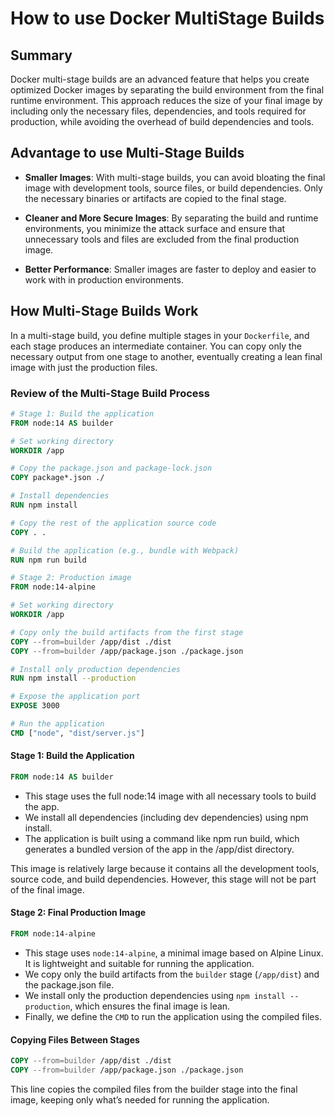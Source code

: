 # How to use Docker MultiStage Builds

## Summary

Docker multi-stage builds are an advanced feature that helps you create optimized Docker images by separating the build environment from the final runtime environment. This approach reduces the size of your final image by including only the necessary files, dependencies, and tools required for production, while avoiding the overhead of build dependencies and tools.

## Advantage to use Multi-Stage Builds

- **Smaller Images**: With multi-stage builds, you can avoid bloating the final image with development tools, source files, or build dependencies. Only the necessary binaries or artifacts are copied to the final stage.

- **Cleaner and More Secure Images**: By separating the build and runtime environments, you minimize the attack surface and ensure that unnecessary tools and files are excluded from the final production image.

- **Better Performance**: Smaller images are faster to deploy and easier to work with in production environments.

## How Multi-Stage Builds Work

In a multi-stage build, you define multiple stages in your `Dockerfile`, and each stage produces an intermediate container. You can copy only the necessary output from one stage to another, eventually creating a lean final image with just the production files.

### Review of the Multi-Stage Build Process

```Dockerfile
# Stage 1: Build the application
FROM node:14 AS builder

# Set working directory
WORKDIR /app

# Copy the package.json and package-lock.json
COPY package*.json ./

# Install dependencies
RUN npm install

# Copy the rest of the application source code
COPY . .

# Build the application (e.g., bundle with Webpack)
RUN npm run build

# Stage 2: Production image
FROM node:14-alpine

# Set working directory
WORKDIR /app

# Copy only the build artifacts from the first stage
COPY --from=builder /app/dist ./dist
COPY --from=builder /app/package.json ./package.json

# Install only production dependencies
RUN npm install --production

# Expose the application port
EXPOSE 3000

# Run the application
CMD ["node", "dist/server.js"]
```

#### Stage 1: Build the Application

```Dockerfile
FROM node:14 AS builder
```

- This stage uses the full node:14 image with all necessary tools to build the app.
- We install all dependencies (including dev dependencies) using npm install.
- The application is built using a command like npm run build, which generates a bundled version of the app in the /app/dist directory.

This image is relatively large because it contains all the development tools, source code, and build dependencies. However, this stage will not be part of the final image.

#### Stage 2: Final Production Image

```Dockerfile
FROM node:14-alpine
```

- This stage uses `node:14-alpine`, a minimal image based on Alpine Linux. It is lightweight and suitable for running the application.
- We copy only the build artifacts from the `builder` stage (`/app/dist`) and the package.json file.
- We install only the production dependencies using `npm install --production`, which ensures the final image is lean.
- Finally, we define the `CMD` to run the application using the compiled files.

#### Copying Files Between Stages

```Dockerfile
COPY --from=builder /app/dist ./dist
COPY --from=builder /app/package.json ./package.json
```
This line copies the compiled files from the builder stage into the final image, keeping only what’s needed for running the application.
